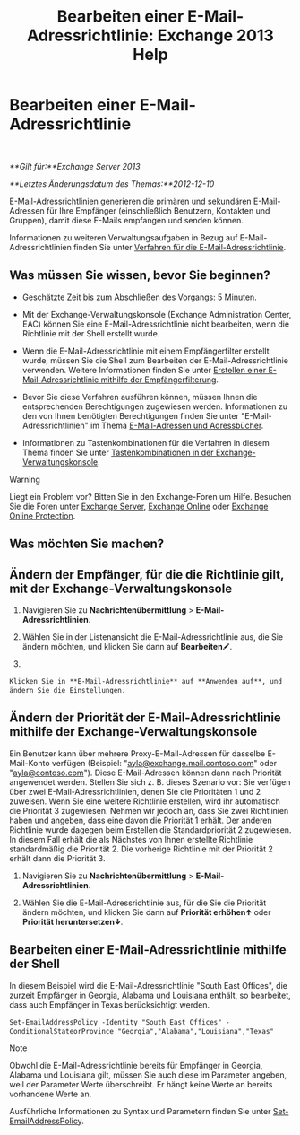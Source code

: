 ﻿---
title: 'Bearbeiten einer E-Mail-Adressrichtlinie: Exchange 2013 Help'
TOCTitle: Bearbeiten einer E-Mail-Adressrichtlinie
ms:assetid: cc8b36a0-95f4-43e9-bc64-87646d2e14e4
ms:mtpsurl: https://technet.microsoft.com/de-de/library/Bb124580(v=EXCHG.150)
ms:contentKeyID: 50476740
ms.date: 04/24/2018
mtps_version: v=EXCHG.150
f1_keywords:
- Microsoft.Exchange.Management.SnapIn.Esm.OrganizationConfiguration.EditEmailAddressPolicyWizardForm.EmailAddressPolicyIntroductionPage
ms.translationtype: HT
---

# Bearbeiten einer E-Mail-Adressrichtlinie

 

_**Gilt für:**Exchange Server 2013_

_**Letztes Änderungsdatum des Themas:**2012-12-10_

E-Mail-Adressrichtlinien generieren die primären und sekundären E-Mail-Adressen für Ihre Empfänger (einschließlich Benutzern, Kontakten und Gruppen), damit diese E-Mails empfangen und senden können.

Informationen zu weiteren Verwaltungsaufgaben in Bezug auf E-Mail-Adressrichtlinien finden Sie unter [Verfahren für die E-Mail-Adressrichtlinie](email-address-policy-procedures-exchange-2013-help.md).

## Was müssen Sie wissen, bevor Sie beginnen?

  - Geschätzte Zeit bis zum Abschließen des Vorgangs: 5 Minuten.

  - Mit der Exchange-Verwaltungskonsole (Exchange Administration Center, EAC) können Sie eine E-Mail-Adressrichtlinie nicht bearbeiten, wenn die Richtlinie mit der Shell erstellt wurde.

  - Wenn die E-Mail-Adressrichtlinie mit einem Empfängerfilter erstellt wurde, müssen Sie die Shell zum Bearbeiten der E-Mail-Adressrichtlinie verwenden. Weitere Informationen finden Sie unter [Erstellen einer E-Mail-Adressrichtlinie mithilfe der Empfängerfilterung](create-an-email-address-policy-by-using-recipient-filters-exchange-2013-help.md).

  - Bevor Sie diese Verfahren ausführen können, müssen Ihnen die entsprechenden Berechtigungen zugewiesen werden. Informationen zu den von Ihnen benötigten Berechtigungen finden Sie unter "E-Mail-Adressrichtlinien" im Thema [E-Mail-Adressen und Adressbücher](email-addresses-and-address-books-exchange-2013-help.md).

  - Informationen zu Tastenkombinationen für die Verfahren in diesem Thema finden Sie unter [Tastenkombinationen in der Exchange-Verwaltungskonsole](keyboard-shortcuts-in-the-exchange-admin-center-exchange-online-protection-help.md).


> [!WARNING]
> Liegt ein Problem vor? Bitten Sie in den Exchange-Foren um Hilfe. Besuchen Sie die Foren unter <A href="https://go.microsoft.com/fwlink/p/?linkid=60612">Exchange Server</A>, <A href="https://go.microsoft.com/fwlink/p/?linkid=267542">Exchange Online</A> oder <A href="https://go.microsoft.com/fwlink/p/?linkid=285351">Exchange Online Protection</A>.



## Was möchten Sie machen?

## Ändern der Empfänger, für die die Richtlinie gilt, mit der Exchange-Verwaltungskonsole

1.  Navigieren Sie zu **Nachrichtenübermittlung** \> **E-Mail-Adressrichtlinien**.

2.  Wählen Sie in der Listenansicht die E-Mail-Adressrichtlinie aus, die Sie ändern möchten, und klicken Sie dann auf **Bearbeiten**![Bearbeitungssymbol](images/Bb124582.6f53ccb2-1f13-4c02-bea0-30690e6ea71d(EXCHG.150).gif "Bearbeitungssymbol").

3.  
    
    Klicken Sie in **E-Mail-Adressrichtlinie** auf **Anwenden auf**, und ändern Sie die Einstellungen.

## Ändern der Priorität der E-Mail-Adressrichtlinie mithilfe der Exchange-Verwaltungskonsole

Ein Benutzer kann über mehrere Proxy-E-Mail-Adressen für dasselbe E-Mail-Konto verfügen (Beispiel: "ayla@exchange.mail.contoso.com" oder "ayla@contoso.com"). Diese E-Mail-Adressen können dann nach Priorität angewendet werden. Stellen Sie sich z. B. dieses Szenario vor: Sie verfügen über zwei E-Mail-Adressrichtlinien, denen Sie die Prioritäten 1 und 2 zuweisen. Wenn Sie eine weitere Richtlinie erstellen, wird ihr automatisch die Priorität 3 zugewiesen. Nehmen wir jedoch an, dass Sie zwei Richtlinien haben und angeben, dass eine davon die Priorität 1 erhält. Der anderen Richtlinie wurde dagegen beim Erstellen die Standardpriorität 2 zugewiesen. In diesem Fall erhält die als Nächstes von Ihnen erstellte Richtlinie standardmäßig die Priorität 2. Die vorherige Richtlinie mit der Priorität 2 erhält dann die Priorität 3.

1.  Navigieren Sie zu **Nachrichtenübermittlung** \> **E-Mail-Adressrichtlinien**.

2.  Wählen Sie die E-Mail-Adressrichtlinie aus, für die Sie die Priorität ändern möchten, und klicken Sie dann auf **Priorität erhöhen**![NACH-OBEN-TASTE (Symbol)](images/JJ150576.1732c727-328b-4a1a-b84d-6d7252c7dcab(EXCHG.150).gif "NACH-OBEN-TASTE (Symbol)") oder **Priorität heruntersetzen**![NACH-UNTEN-TASTE (Symbol)](images/JJ150576.ef5ca57d-a033-457b-bd92-6361877c33d0(EXCHG.150).gif "NACH-UNTEN-TASTE (Symbol)").

## Bearbeiten einer E-Mail-Adressrichtlinie mithilfe der Shell

In diesem Beispiel wird die E-Mail-Adressrichtlinie "South East Offices", die zurzeit Empfänger in Georgia, Alabama und Louisiana enthält, so bearbeitet, dass auch Empfänger in Texas berücksichtigt werden.

    Set-EmailAddressPolicy -Identity "South East Offices" -ConditionalStateorProvince "Georgia","Alabama","Louisiana","Texas"


> [!NOTE]
> Obwohl die E-Mail-Adressrichtlinie bereits für Empfänger in Georgia, Alabama und Louisiana gilt, müssen Sie auch diese im Parameter angeben, weil der Parameter Werte überschreibt. Er hängt keine Werte an bereits vorhandene Werte an.



Ausführliche Informationen zu Syntax und Parametern finden Sie unter [Set-EmailAddressPolicy](https://technet.microsoft.com/de-de/library/bb124517\(v=exchg.150\)).

